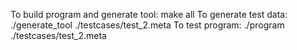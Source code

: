 To build program and generate tool:
    make all
To generate test data:
    ./generate_tool ./testcases/test_2.meta
To test program:
    ./program ./testcases/test_2.meta 